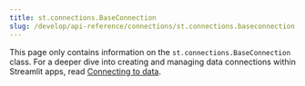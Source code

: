 ```yaml
---
title: st.connections.BaseConnection
slug: /develop/api-reference/connections/st.connections.baseconnection
---
```


<Tip>

This page only contains information on the `st.connections.BaseConnection` class. For a deeper dive into creating and managing data connections within Streamlit apps, read [Connecting to data](/develop/concepts/logical-design/connecting-to-data).

</Tip>

<Autofunction function="streamlit.connections.BaseConnection" ancestor="streamlit.connections.ExperimentalBaseConnection" />

<Autofunction function="streamlit.connections.BaseConnection.reset" ancestor="streamlit.connections.ExperimentalBaseConnection.reset" />
